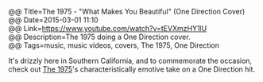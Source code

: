 @@ Title=The 1975 - "What Makes You Beautiful" (One Direction Cover)  
@@ Date=2015-03-01 11:10  
@@ Link=https://www.youtube.com/watch?v=tEVXmzHY1lU  
@@ Description=The 1975 doing a One Direction cover.  
@@ Tags=music, music videos, covers, The 1975, One Direction

It's drizzly here in Southern California, and to commemorate the occasion, check out [The 1975][wikipedia]'s characteristically emotive take on a One Direction hit.

[wikipedia]: https://en.wikipedia.org/wiki/The_1975
